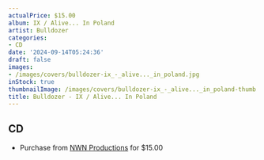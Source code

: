 ```yaml
---
actualPrice: $15.00
album: IX / Alive... In Poland
artist: Bulldozer
categories:
- CD
date: '2024-09-14T05:24:36'
draft: false
images:
- /images/covers/bulldozer-ix_-_alive..._in_poland.jpg
inStock: true
thumbnailImage: /images/covers/bulldozer-ix_-_alive..._in_poland-thumb.jpg
title: Bulldozer - IX / Alive... In Poland
---
```


## CD
* Purchase from [NWN Productions](http://shop.nwnprod.com/index.php?route=product/product&path=93&product_id=55604&sort=pd.name&order=ASC) for $15.00

